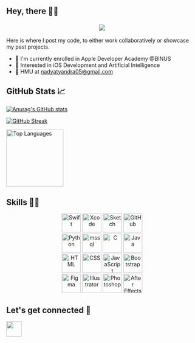 ## Hey, there 👋🏻

<h3 align="center"><a href="https://hud0shnik.github.io/">
<img src="https://readme-typing-svg.herokuapp.com/?lines=I'm+Nadya+Tyandra;An+iOS+Developer;An+AI+Enthusiast&font=JetBrains%20Mono&width=280&height=45&color=fff4c4&vCenter=true&size=21"></a>
</h3>

Here is where I post my code, to either work collaboratively or showcase my past projects.

- 🍎 I'm currently enrolled in Apple Developer Academy @BINUS
- 🧠 Interested in iOS Development and Artificial Intelligence
- 📩 HMU at [nadyatyandra05@gmail.com](mailto:nadyatyandra05@gmail.com)

## GitHub Stats 📈
[![Anurag's GitHub stats](https://github-readme-stats.vercel.app/api?username=nadyatyandra&count_private=true&show_icons=true&theme=gruvbox_light)](https://github.com/anuraghazra/github-readme-stats)
  
[![GitHub Streak](http://github-readme-streak-stats.herokuapp.com?user=nadyatyandra&theme=gruvbox_light)](https://git.io/streak-stats)

<img alt="Top Languages" src="https://github-readme-stats.vercel.app/api/top-langs/?username=nadyatyandra&theme=gruvbox_light&show&layout=compact" height="150px"/>


## Skills 💪🏻
<p align="center">
  <img height="50" src="https://cdn.jsdelivr.net/gh/devicons/devicon/icons/swift/swift-original.svg" alt="Swift"/>
  <img height="50" src="https://user-images.githubusercontent.com/25181517/186711578-bf30cb30-40b7-4b45-95a5-bdf837c372e7.png" alt="Xcode" title="Xcode" />
  <img height="50" src="https://cdn.jsdelivr.net/gh/devicons/devicon/icons/sketch/sketch-original.svg" alt="Sketch"/>
  <img height="50" src="https://user-images.githubusercontent.com/25181517/192108374-8da61ba1-99ec-41d7-80b8-fb2f7c0a4948.png" alt="GitHub" title="GitHub" />
  <br>
  <img height="50" src="https://user-images.githubusercontent.com/25181517/183423507-c056a6f9-1ba8-4312-a350-19bcbc5a8697.png" alt="Python" title="Python" />
  <img height="50" src="https://www.svgrepo.com/show/303229/microsoft-sql-server-logo.svg" alt="mssql" />
  <img height="50" src="https://user-images.githubusercontent.com/25181517/192106070-46255bcf-65e6-4c6b-a296-bf8d0d8fb2a7.png" alt="C" title="C" />
  <img height="50" src="https://user-images.githubusercontent.com/25181517/117201156-9a724800-adec-11eb-9a9d-3cd0f67da4bc.png" alt="Java" title="Java" />
  <br>
  <img height="50" src="https://user-images.githubusercontent.com/25181517/192158954-f88b5814-d510-4564-b285-dff7d6400dad.png" alt="HTML" title="HTML" />
  <img height="50" src="https://user-images.githubusercontent.com/25181517/183898674-75a4a1b1-f960-4ea9-abcb-637170a00a75.png" alt="CSS" title="CSS" />
  <img height="50" src="https://user-images.githubusercontent.com/25181517/117447155-6a868a00-af3d-11eb-9cfe-245df15c9f3f.png" alt="JavaScript" title="JavaScript" />
  <img height="50" src="https://user-images.githubusercontent.com/25181517/183898054-b3d693d4-dafb-4808-a509-bab54cf5de34.png" alt="Bootstrap" title="Bootstrap" />
  <br>
  <img height="50" src="https://user-images.githubusercontent.com/25181517/189715289-df3ee512-6eca-463f-a0f4-c10d94a06b2f.png" alt="Figma" title="Figma" />
  <img height="50" src="https://raw.githubusercontent.com/danielcranney/readme-generator/main/public/icons/skills/illustrator-colored-dark.svg" alt="Illustrator" />
  <img height="50" src="https://raw.githubusercontent.com/danielcranney/readme-generator/main/public/icons/skills/photoshop-colored-dark.svg" alt="Photoshop" />
  <img height="50" src="https://raw.githubusercontent.com/danielcranney/readme-generator/main/public/icons/skills/aftereffects-colored-dark.svg" alt="After Effects" />
</p>

## Let's get connected 🔗
<a href="https://www.linkedin.com/in/nadyatyandra" target="_blank" rel="noreferrer"><img height="40" src="https://raw.githubusercontent.com/danielcranney/readme-generator/main/public/icons/socials/linkedin.svg" /></a>
